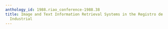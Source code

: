 ```yaml
---
anthology_id: 1988.riao_conference-1988.38
title: Image and Text Information Retrieval Systems in the Registro de la Propiedad
  Industrial
---
```


